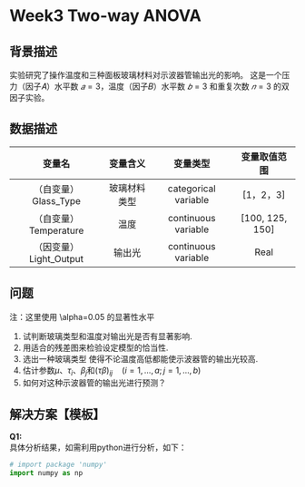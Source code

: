 # Week3 Two-way ANOVA
## 背景描述
实验研究了操作温度和三种面板玻璃材料对示波器管输出光的影响。
这是一个压力（因子𝐴）水平数 $𝑎=3$，温度（因子𝐵）水平数 $𝑏=3$ 和重复次数 $𝑛=3$ 的双因子实验。



## 数据描述
| 变量名 | 变量含义 | 变量类型 | 变量取值范围 |
| :----------: | :--------: | :----------: | :----------: |
| （自变量）Glass_Type | 玻璃材料类型 | categorical variable | [1，2，3] |
| （自变量）Temperature |   温度   | continuous variable | [100, 125, 150] |
| （因变量）Light_Output | 输出光 | continuous variable | Real |



## 问题 
注：这里使用 \alpha=0.05 的显著性水平

1. 试判断玻璃类型和温度对输出光是否有显著影响.
2. 用适合的残差图来检验设定模型的恰当性.
3. 选出一种玻璃类型 使得不论温度高低都能使示波器管的输出光较高.
4. 估计参数$\mu$、$\tau_i$、$\beta_j$和$(\tau\beta)_{ij}\quad(i=1,...,a;j=1,...,b)$
5. 如何对这种示波器管的输出光进行预测？



## 解决方案【模板】
**Q1:**  
具体分析结果，如需利用python进行分析，如下：

```python
# import package 'numpy'
import numpy as np
    
```



